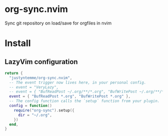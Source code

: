 # org-sync.nvim

Sync git repository on load/save for orgfiles in nvim

# Install

## LazyVim configuration

```lua
return {
  "justyntemme/org-sync.nvim",
  -- The event trigger now lives here, in your personal config.
  -- event = "VeryLazy",
  -- event = { "BufReadPost ~/.org/**/*.org", "BufWritePost ~/.org/**/*.org" },
  event = { "BufReadPost *.org", "BufWritePost *.org" },
  -- The config function calls the `setup` function from your plugin.
  config = function()
    require("org-sync").setup({
      dir = "~/.org",
    })
  end,
}
```
